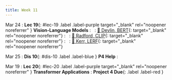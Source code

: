 ```yaml
---
title: Week 11
---
```


Mar 24
: **Lec 19**{: #lec-19 .label .label-purple target="_blank" rel="noopener noreferrer" } **Vision-Language Models**
: &nbsp;
  : [📖 Devlin, BERT](https://arxiv.org/pdf/1810.04805.pdf){: target="_blank" rel="noopener noreferrer"}
: &nbsp;
  : [📖 Radford, CLIP](https://arxiv.org/abs/2103.00020){: target="_blank" rel="noopener noreferrer"}
: &nbsp;
  : [📖 Kerr, LERF](https://www.lerf.io){: target="_blank" rel="noopener noreferrer"}


Mar 25
: **Dis 10**{: #dis-10 .label .label-blue } **P4 Help**
: &nbsp;


Mar 19
: **Lec 20**{: #lec-20 .label .label-purple target="_blank" rel="noopener noreferrer" } **Transformer Applications**
: **Project 4 Due**{: .label .label-red }





